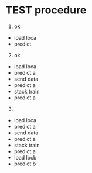 # TEST procedure

1) ok
- load loca
- predict

2) ok
- load loca
- predict a
- send data
- predict a
- stack train
- predict a

3)
- load loca
- predict a
- send data
- predict a
- stack train
- predict a
- load locb
- predict b

